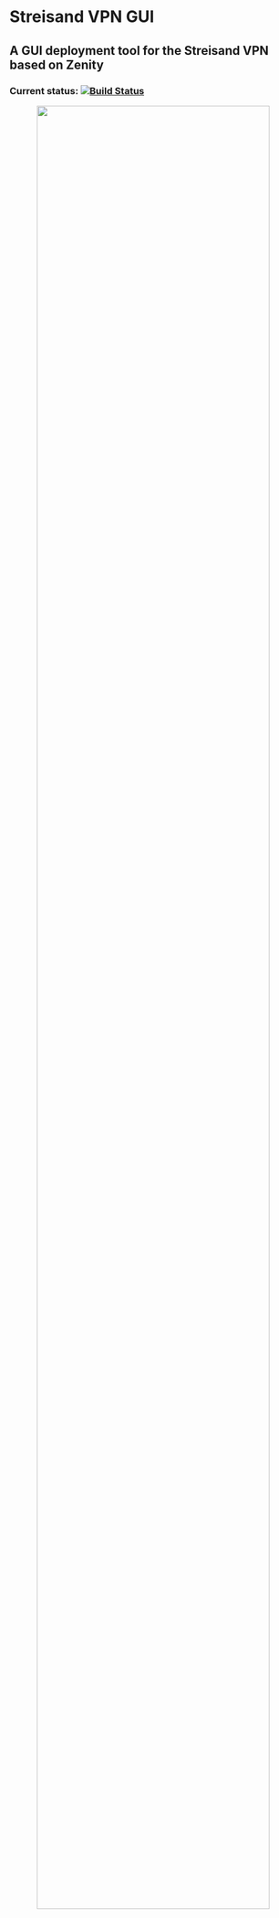 # Streisand VPN GUI
## A GUI deployment tool for the Streisand VPN based on Zenity
### Current status: [![Build Status](https://travis-ci.org/ipat8/Streisand-VPN-GUI.svg?branch=master)](https://travis-ci.org/ipat8/Streisand-VPN-GUI)

<p align="center">
<img src="http://i.imgur.com/QGRzNdS.png" width="90%"></img>
</p>
